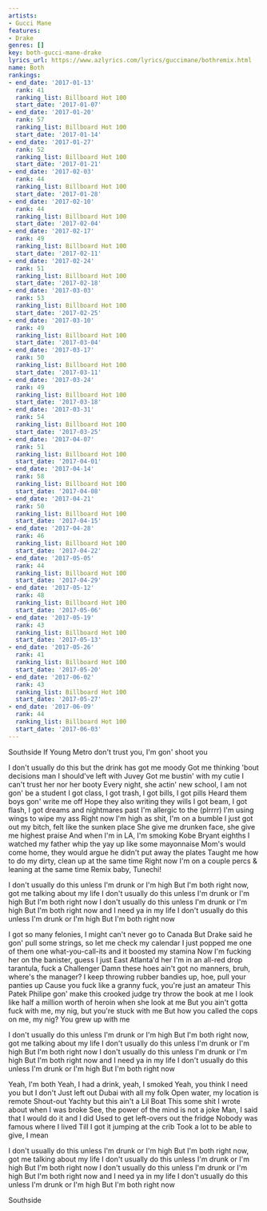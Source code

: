 ```yaml
---
artists:
- Gucci Mane
features:
- Drake
genres: []
key: both-gucci-mane-drake
lyrics_url: https://www.azlyrics.com/lyrics/guccimane/bothremix.html
name: Both
rankings:
- end_date: '2017-01-13'
  rank: 41
  ranking_list: Billboard Hot 100
  start_date: '2017-01-07'
- end_date: '2017-01-20'
  rank: 57
  ranking_list: Billboard Hot 100
  start_date: '2017-01-14'
- end_date: '2017-01-27'
  rank: 52
  ranking_list: Billboard Hot 100
  start_date: '2017-01-21'
- end_date: '2017-02-03'
  rank: 44
  ranking_list: Billboard Hot 100
  start_date: '2017-01-28'
- end_date: '2017-02-10'
  rank: 44
  ranking_list: Billboard Hot 100
  start_date: '2017-02-04'
- end_date: '2017-02-17'
  rank: 49
  ranking_list: Billboard Hot 100
  start_date: '2017-02-11'
- end_date: '2017-02-24'
  rank: 51
  ranking_list: Billboard Hot 100
  start_date: '2017-02-18'
- end_date: '2017-03-03'
  rank: 53
  ranking_list: Billboard Hot 100
  start_date: '2017-02-25'
- end_date: '2017-03-10'
  rank: 49
  ranking_list: Billboard Hot 100
  start_date: '2017-03-04'
- end_date: '2017-03-17'
  rank: 50
  ranking_list: Billboard Hot 100
  start_date: '2017-03-11'
- end_date: '2017-03-24'
  rank: 49
  ranking_list: Billboard Hot 100
  start_date: '2017-03-18'
- end_date: '2017-03-31'
  rank: 54
  ranking_list: Billboard Hot 100
  start_date: '2017-03-25'
- end_date: '2017-04-07'
  rank: 51
  ranking_list: Billboard Hot 100
  start_date: '2017-04-01'
- end_date: '2017-04-14'
  rank: 58
  ranking_list: Billboard Hot 100
  start_date: '2017-04-08'
- end_date: '2017-04-21'
  rank: 50
  ranking_list: Billboard Hot 100
  start_date: '2017-04-15'
- end_date: '2017-04-28'
  rank: 46
  ranking_list: Billboard Hot 100
  start_date: '2017-04-22'
- end_date: '2017-05-05'
  rank: 44
  ranking_list: Billboard Hot 100
  start_date: '2017-04-29'
- end_date: '2017-05-12'
  rank: 48
  ranking_list: Billboard Hot 100
  start_date: '2017-05-06'
- end_date: '2017-05-19'
  rank: 43
  ranking_list: Billboard Hot 100
  start_date: '2017-05-13'
- end_date: '2017-05-26'
  rank: 41
  ranking_list: Billboard Hot 100
  start_date: '2017-05-20'
- end_date: '2017-06-02'
  rank: 43
  ranking_list: Billboard Hot 100
  start_date: '2017-05-27'
- end_date: '2017-06-09'
  rank: 44
  ranking_list: Billboard Hot 100
  start_date: '2017-06-03'
---
```



Southside
If Young Metro don't trust you, I'm gon' shoot you


I don't usually do this but the drink has got me moody
Got me thinking 'bout decisions man
I should've left with Juvey
Got me bustin' with my cutie
I can't trust her nor her booty
Every night, she actin' new school, I am not gon' be a student
I got class, I got trash, I got bills, I got pills
Heard them boys gon' write me off
Hope they also writing they wills
I got beam, I got flash, I got dreams and nightmares past
I'm allergic to the (plrrrr) I'm using wings to wipe my ass
Right now I'm high as shit, I'm on a bumble 
I just got out my bitch, felt like the sunken place
She give me drunken face, she give me highest praise
And when I'm in LA, I'm smoking Kobe Bryant eighths
I watched my father whip the yay up like some mayonnaise
Mom's would come home, they would argue he didn't put away the plates
Taught me how to do my dirty, clean up at the same time
Right now I'm on a couple percs & leaning at the same time
Remix baby, Tunechi!


I don't usually do this unless I'm drunk or I'm high
But I'm both right now, got me talking about my life
I don't usually do this unless I'm drunk or I'm high
But I'm both right now
I don't usually do this unless I'm drunk or I'm high
But I'm both right now and I need ya in my life
I don't usually do this unless I'm drunk or I'm high
But I'm both right now


I got so many felonies, I might can't never go to Canada
But Drake said he gon' pull some strings, so let me check my calendar
I just popped me one of them one what-you-call-its and it boosted my stamina
Now I'm fucking her on the banister, guess I just East Atlanta'd her
I'm in an all-red drop tarantula, fuck a Challenger
Damn these hoes ain't got no manners, bruh, where's the manager?
I keep throwing rubber bandies up, hoe, pull your panties up
Cause you fuck like a granny fuck, you're just an amateur
This Patek Philipe gon' make this crooked judge try throw the book at me
I look like half a million worth of heroin when she look at me
But you ain't gotta fuck with me, my nig, but you're stuck with me
But how you called the cops on me, my nig? You grew up with me


I don't usually do this unless I'm drunk or I'm high
But I'm both right now, got me talking about my life
I don't usually do this unless I'm drunk or I'm high
But I'm both right now
I don't usually do this unless I'm drunk or I'm high
But I'm both right now and I need ya in my life
I don't usually do this unless I'm drunk or I'm high
But I'm both right now

Yeah, I'm both
Yeah, I had a drink, yeah, I smoked
Yeah, you think I need you but I don't
Just left out Dubai with all my folk
Open water, my location is remote
Shout-out Yachty but this ain't a Lil Boat
This some shit I wrote about when I was broke
See, the power of the mind is not a joke
Man, I said that I would do it and I did
Used to get left-overs out the fridge
Nobody was famous where I lived
Till I got it jumping at the crib
Took a lot to be able to give, I mean

I don't usually do this unless I'm drunk or I'm high
But I'm both right now, got me talking about my life
I don't usually do this unless I'm drunk or I'm high
But I'm both right now
I don't usually do this unless I'm drunk or I'm high
But I'm both right now and I need ya in my life
I don't usually do this unless I'm drunk or I'm high
But I'm both right now


Southside



